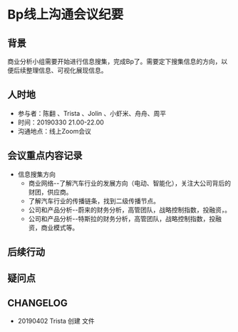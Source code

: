 # Bp线上沟通会议纪要
## 背景  
商业分析小组需要开始进行信息搜集，完成Bp了。需要定下搜集信息的方向，以便后续整理信息、可视化展现信息。
## 人时地
- 参与者：陈翻 、Trista 、Jolin 、小虾米、舟舟、周平
- 时间：20190330 21.00-22.00
- 沟通地点：线上Zoom会议
## 会议重点内容记录
- 信息搜集方向
  - 商业网络--了解汽车行业的发展方向（电动、智能化），关注大公司背后的财团，供应商。
  - 了解汽车行业的传播链条，找到二级传播节点。
  - 公司和产品分析--蔚来的财务分析，高管团队，战略控制指数，投融资，。
  - 公司和产品分析--特斯拉的财务分析，高管团队，战略控制指数，投融资，商业模式等。
## 后续行动

## 疑问点

## CHANGELOG
- 20190402 Trista 创建 文件
